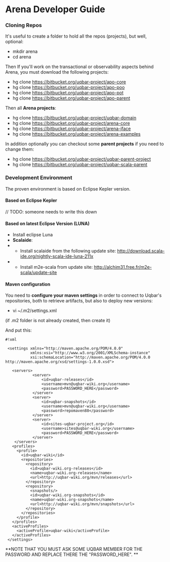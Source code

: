 # Arena Developer Guide #


### Cloning Repos ###

It's useful to create a folder to hold all the repos (projects), but well, optional:

* mkdir arena
* cd arena

Then If you'll work on the transactional or observability aspects behind Arena, you must download the following projects:

* hg clone https://bitbucket.org/uqbar-project/apo-core
* hg clone https://bitbucket.org/uqbar-project/apo-poo
* hg clone https://bitbucket.org/uqbar-project/apo-pot
* hg clone https://bitbucket.org/uqbar-project/apo-parent

Then all **Arena projects**:

* hg clone https://bitbucket.org/uqbar-project/uqbar-domain
* hg clone https://bitbucket.org/uqbar-project/arena-core
* hg clone https://bitbucket.org/uqbar-project/arena-jface
* hg clone https://bitbucket.org/uqbar-project/arena-examples

In addition optionally you can checkout some **parent projects** if you need to change them:

* hg clone https://bitbucket.org/uqbar-project/uqbar-parent-project
* hg clone https://bitbucket.org/uqbar-project/uqbar-scala-parent

### Development Environment ###

The proven environment is based on Eclipse Kepler version.

#### Based on Eclipse Kepler ####

// TODO: someone needs to write this down

#### Based on latest Eclipse Version (LUNA) #####

* Install eclipse Luna
* **Scalaide**:
* + Install scalaide from the following update site: http://download.scala-ide.org/nightly-scala-ide-luna-211x
* + Install m2e-scala from update site: http://alchim31.free.fr/m2e-scala/update-site

#### Maven configuration ####

You need to **configure your maven settings** in order to connect to Uqbar's repositories, both to retrieve artifacts, but also to deploy new versions:

* vi ~/.m2/settings.xml

(if .m2 folder is not already created, then create it)

And put this:


```
#!xml

 <settings xmlns="http://maven.apache.org/POM/4.0.0"  
           xmlns:xsi="http://www.w3.org/2001/XMLSchema-instance"
           xsi:schemaLocation="http://maven.apache.org/POM/4.0.0 http://maven.apache.org/xsd/settings-1.0.0.xsd">

   <servers>
            <server>
                <id>uqbar-releases</id>
                <username>mvn@uqbar-wiki.org</username>
                <password>PASSWORD_HERE</password>
            </server>
            <server>
                <id>uqbar-snapshots</id>
                <username>mvn@uqbar-wiki.org</username>
                <password>repomaven88</password>
            </server>
            <server>
                <id>sites-uqbar-project.org</id>
                <username>sites@uqbar-wiki.org</username>
                <password>PASSWORD_HERE</password>
            </server>
    </servers>
   <profiles>
     <profile>
       <id>uqbar-wiki</id>
       <repositories>
         <repository>
           <id>uqbar-wiki.org-releases</id>
           <name>uqbar-wiki.org-releases</name>
           <url>http://uqbar-wiki.org/mvn/releases</url>
         </repository>
         <repository>
           <snapshots/>
           <id>uqbar-wiki.org-snapshots</id>
           <name>uqbar-wiki.org-snapshots</name>
           <url>http://uqbar-wiki.org/mvn/snapshots</url>
         </repository>
       </repositories>
     </profile>
   </profiles>
   <activeProfiles>
     <activeProfile>uqbar-wiki</activeProfile>
   </activeProfiles>
 </settings>
```

**NOTE THAT YOU MUST ASK SOME UQBAR MEMBER FOR THE PASSWORD AND REPLACE THERE THE "PASSWORD_HERE".
**